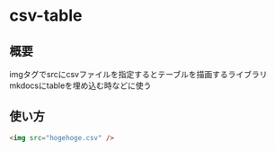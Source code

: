 # csv-table

## 概要

imgタグでsrcにcsvファイルを指定するとテーブルを描画するライブラリ  
mkdocsにtableを埋め込む時などに使う

## 使い方


```html
<img src="hogehoge.csv" />
```
